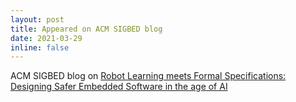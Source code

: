 ```yaml
---
layout: post
title: Appeared on ACM SIGBED blog
date: 2021-03-29
inline: false
---
```


ACM SIGBED blog on [Robot Learning meets Formal Specifications: Designing Safer Embedded Software in the age of AI](https://sigbed.org/2021/03/29/robot-learning-meets-formal-specifications-designing-safer-embedded-software-in-the-age-of-ai/)